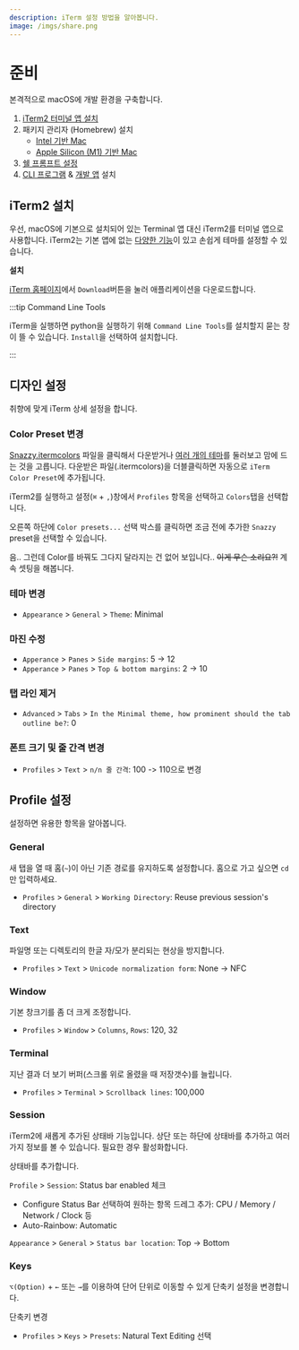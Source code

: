 ```yaml
---
description: iTerm 설정 방법을 알아봅니다.
image: /imgs/share.png
---
```


# 준비

<div class="image-600 no-radius">
   <custom-image src="/imgs/index/neofetch.png" alt="neofetch" />
</div>

본격적으로 macOS에 개발 환경을 구축합니다.

1. [iTerm2 터미널 앱 설치](./#iterm2-설치)
2. 패키지 관리자 (Homebrew) 설치
   - [Intel 기반 Mac](./intel)
   - [Apple Silicon (M1) 기반 Mac](./apple-silicon)
3. [쉘 프롬프트 설정](./shell)
4. [CLI 프로그램](./terminal-apps) & [개발 앱](./development-apps) 설치

## iTerm2 설치

우선, macOS에 기본으로 설치되어 있는 Terminal 앱 대신 iTerm2를 터미널 앱으로 사용합니다. iTerm2는 기본 앱에 없는 [다양한 기능](https://www.iterm2.com/features.html)이 있고 손쉽게 테마를 설정할 수 있습니다.

**설치**

<div class="image-600">
   <custom-image src="/imgs/index/iterm.png" alt="iTerm" />
</div>

[iTerm 홈페이지](https://iterm2.com/)에서 `Download`버튼을 눌러 애플리케이션을 다운로드합니다.

:::tip Command Line Tools

iTerm을 실행하면 python을 실행하기 위해 `Command Line Tools`를 설치할지 묻는 창이 뜰 수 있습니다. `Install`을 선택하여 설치합니다.

:::

## 디자인 설정

취향에 맞게 iTerm 상세 설정을 합니다.

<custom-image src="/imgs/iterm/iterm-theme.png" alt="iTerm2 Theme" />

### Color Preset 변경

[Snazzy.itermcolors](/mac/files/Snazzy.itermcolors) 파일을 클릭해서 다운받거나 [여러 개의 테마](https://iterm2colorschemes.com/)를 둘러보고 맘에 드는 것을 고릅니다. 다운받은 파일(.itermcolors)을 더블클릭하면 자동으로 `iTerm Color Preset`에 추가됩니다.

<div class="image-350 no-radius">
   <custom-image src="/imgs/iterm/iterm-color-imported.png" alt="iTerm Color Preset" />
</div>

iTerm2를 실행하고 설정(`⌘` + `,`)창에서 `Profiles` 항목을 선택하고 `Colors`탭을 선택합니다.

<custom-image src="/imgs/iterm/profile-colors.png" alt="iTerm2 Profile(Colors)" />

오른쪽 하단에 `Color presets...` 선택 박스를 클릭하면 조금 전에 추가한 `Snazzy` preset을 선택할 수 있습니다.

음.. 그런데 Color를 바꿔도 그다지 달라지는 건 없어 보입니다.. ~~이게 무슨 소리요?!~~ 계속 셋팅을 해봅니다.

### 테마 변경

<div class="image-350 no-radius">
   <custom-image src="/imgs/iterm/theme-regular.png" alt="iTerm Regular Theme" />
   <custom-image src="/imgs/iterm/theme-minimal.png" alt="iTerm Minimal Theme" />
</div>

- `Appearance` > `General` > `Theme`: Minimal

### 마진 수정

<div class="image-350 no-radius">
   <custom-image src="/imgs/iterm/margin-default.png" alt="iTerm Margin Default" />
   <custom-image src="/imgs/iterm/margin-add.png" alt="iTerm Margin Add" />
</div>

- `Apperance` > `Panes` > `Side margins`: 5 -> 12
- `Apperance` > `Panes` > `Top & bottom margins`: 2 -> 10

### 탭 라인 제거

<div class="image-350 no-radius">
   <custom-image src="/imgs/iterm/outline-regular.png" alt="iTerm Outline Regular" />
   <custom-image src="/imgs/iterm/outline-none.png" alt="iTerm Outline None" />
</div>

- `Advanced` > `Tabs` > `In the Minimal theme, how prominent should the tab outline be?`: 0

### 폰트 크기 및 줄 간격 변경

<div class="image-350 no-radius">
   <custom-image src="/imgs/iterm/line-100.png" alt="iTerm Line 100" />
   <custom-image src="/imgs/iterm/line-110.png" alt="iTerm Line 110" />
</div>

- `Profiles` > `Text` > `n/n 줄 간격`: 100 -> 110으로 변경

## Profile 설정

설정하면 유용한 항목을 알아봅니다.

### General

<custom-image src="/imgs/iterm/profile-general.png" alt="iTerm2 Profile(General)" />

새 탭을 열 때 홈(`~`)이 아닌 기존 경로를 유지하도록 설정합니다. 홈으로 가고 싶으면 `cd`만 입력하세요.

- `Profiles` > `General` > `Working Directory`: Reuse previous session's directory

### Text

<custom-image src="/imgs/iterm/profile-text.png" alt="iTerm2 Profile(Text)" />

파일명 또는 디렉토리의 한글 자/모가 분리되는 현상을 방지합니다.

- `Profiles` > `Text` > `Unicode normalization form`: None -> NFC

### Window

<custom-image src="/imgs/iterm/profile-window.png" alt="iTerm2 Profile(Window)" />

기본 창크기를 좀 더 크게 조정합니다.

- `Profiles` > `Window` > `Columns`, `Rows`: 120, 32

### Terminal

<custom-image src="/imgs/iterm/profile-terminal.png" alt="iTerm2 Profile(Terminal)" />

지난 결과 더 보기 버퍼(스크롤 위로 올렸을 때 저장갯수)를 늘립니다.

- `Profiles` > `Terminal` > `Scrollback lines`: 100,000

### Session

<custom-image src="/imgs/iterm/iterm-status.png" alt="iTerm2 Statusbar" />

iTerm2에 새롭게 추가된 상태바 기능입니다. 상단 또는 하단에 상태바를 추가하고 여러 가지 정보를 볼 수 있습니다. 필요한 경우 활성화합니다.

<custom-image src="/imgs/iterm/profile-session.png" alt="iTerm2 Profile(Session)" />

상태바를 추가합니다.

`Profile` > `Session`: Status bar enabled 체크

- Configure Status Bar 선택하여 원하는 항목 드레그 추가: CPU / Memory / Network / Clock 등
- Auto-Rainbow: Automatic

`Appearance` > `General` > `Status bar location`: Top -> Bottom

### Keys

<custom-image src="/imgs/iterm/profile-keys.png" alt="iTerm2 Profile(Keys)" />

`⌥(Option)` + `←` 또는 `→`를 이용하여 단어 단위로 이동할 수 있게 단축키 설정을 변경합니다.

단축키 변경

- `Profiles` > `Keys` > `Presets`: Natural Text Editing 선택
